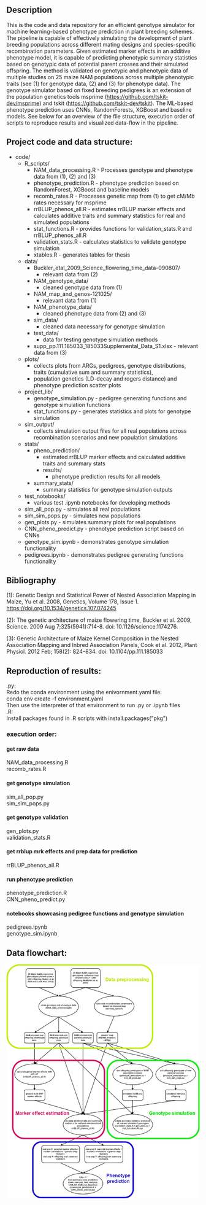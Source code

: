 ## Description
This is the code and data repository for an efficient genotype simulator for machine learning-based phenotype prediction in plant breeding schemes.
The pipeline is capable of effectively simulating the development of plant breeding populations across different mating designs and species-specific recombination parameters.
Given estimated marker effects in an additive phenotype model, it is capable of predicting phenotypic summary statistics based on genotypic data of potential parent crosses
and their simulated offspring. The method is validated on genotypic and phenotypic data of multiple studies on 25 maize NAM populations across multiple phenotypic traits
(see (1) for genotype data, (2) and (3) for phenotype data). The genotype simulator based on fixed breeding pedigrees is an extension of the population genetics tools
msprime (https://github.com/tskit-dev/msprime) and tskit (https://github.com/tskit-dev/tskit). The ML-based phenotype prediction uses CNNs, RandomForests, XGBoost and baseline models.
See below for an overview of the file structure, execution order of scripts to reproduce results and visualized data-flow in the pipeline.



## Project code and data structure:	
- code/	  
	- R_scripts/	  
		- NAM_data_processing.R - Processes genotype and phenotype data from (1), (2) and (3)	  
		- phenotype_prediction.R - phenotype prediction based on RandomForest, XGBoost and baseline models	  
		- recomb_rates.R - Processes genetic map from (1) to get cM/Mb rates necessary for msprime	  
		- rrBLUP_phenos_all.R - estimates rrBLUP marker effects and calculates additive traits and summary statistics for real and simulated populations	  
		- stat_functions.R - provides functions for validation_stats.R and rrBLUP_phenos_all.R	  
		- validation_stats.R - calculates statistics to validate genotype simulation	  
		- xtables.R - generates tables for thesis	  
	- data/ 	  
		- Buckler_etal_2009_Science_flowering_time_data-090807/	  
			- relevant data from (2)	  
		- NAM_genotype_data/	  
			- cleaned genotype data from (1)	  
		- NAM_map_and_genos-121025/	  
			- relevant data from (1)	  
		- NAM_phenotype_data/	  
			- cleaned phenotype data from (2) and (3)	  
		- sim_data/	  
			- cleaned data necessary for genotype simulation	  
		- test_data/	  
			- data for testing genotype simulation methods	  
		- supp_pp.111.185033_185033Supplemental_Data_S1.xlsx - relevant data from (3)	  
	- plots/	  
		- collects plots from ARGs, pedigrees, genotype distributions, traits (cumulative sum and summary statistics), 	  
		- population genetics (LD-decay and rogers distance) and phenotype prediction scatter plots	  
	- project_lib/	  
		- genotype_simulation.py - pedigree generating functions and genotype simulation functions	  
		- stat_functions.py - generates statistics and plots for genotype simulation	  
	- sim_output/	  
		- collects simulation output files for all real populations across recombination scenarios and new population simulations	  
	- stats/	  
		- pheno_prediction/	  
			- estimated rrBLUP marker effects and calculated additive traits and summary stats	  
			- results/	  
				- phenotype prediction results for all models	  
		- summary_stats/	  
			- summary statistics for genotype simulation outputs	  
	- test_notebooks/	  
		- various test .ipynb notebooks for developing methods	  
	- sim_all_pop.py - simulates all real populations	  
	- sim_sim_pops.py - simulates new populations	  
	- gen_plots.py - simulates summary plots for real populations	  
	- CNN_pheno_predict.py - phenotype prediction script based on CNNs	  
	- genotype_sim.ipynb - demonstrates genotype simulation functionality	  
	- pedigrees.ipynb - demonstrates pedigree generating functions functionality	  

## Bibliography
(1): Genetic Design and Statistical Power of Nested Association Mapping in Maize,
Yu et al. 2008, Genetics, Volume 178, Issue 1. https://doi.org/10.1534/genetics.107.074245

(2): The genetic architecture of maize flowering time, Buckler et al. 2009, 
Science. 2009 Aug 7;325(5941):714-8. doi: 10.1126/science.1174276.

(3): Genetic Architecture of Maize Kernel Composition in the Nested Association Mapping and Inbred Association Panels,
Cook et al. 2012, Plant Physiol. 2012 Feb; 158(2): 824–834. doi: 10.1104/pp.111.185033

## Reproduction of results:
.py:  
Redo the conda environment using the enivornment.yaml file:  
conda env create -f environment.yaml  
Then use the interpreter of that environment to run .py or .ipynb files  
.R:  
Install packages found in .R scripts with install.packages("pkg")  

### execution order:
#### get raw data 
NAM_data_processing.R  
recomb_rates.R
#### get genotype simulation
sim_all_pop.py  
sim_sim_pops.py
#### get genotype validation
gen_plots.py  
validation_stats.R 
#### get rrblup mrk effects and prep data for prediction
rrBLUP_phenos_all.R
#### run phenotype prediction
phenotype_prediction.R  
CNN_pheno_predict.py
#### notebooks showcasing pedigree functions and genotype simulation
pedigrees.ipynb  
genotype_sim.ipynb

## Data flowchart:
![alt text](https://github.com/Phlup/Masterarbeit/blob/main/sim_predict_pipeline.jpg?raw=true)
